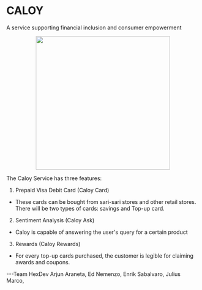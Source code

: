 # CALOY
A service supporting financial inclusion and consumer empowerment

<p style="text-align:center">
<img src="your_relative_path_here" width="350"/>
</p>
  
The Caloy Service has three features:
1. Prepaid Visa Debit Card (Caloy Card)
  - These cards can be bought from sari-sari stores and other retail stores. There will be two types of cards: savings and Top-up card.

2. Sentiment Analysis (Caloy Ask)
  - Caloy is capable of answering the user's query for a certain product
  
3. Rewards (Caloy Rewards)
  - For every top-up cards purchased, the customer is legible for claiming awards and coupons.
  
---Team HexDev
Arjun Araneta,
Ed Nemenzo,
Enrik Sabalvaro,
Julius Marco,

